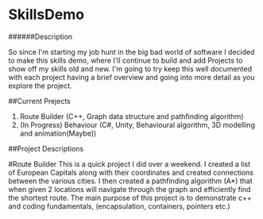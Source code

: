 # SkillsDemo

######Description

So since I'm starting my job hunt in the big bad world of software I decided to make this skills demo, 
where I'll continue to build and add Projects to show off my skills old and new. I'm going to try keep this
well documented with each project having a brief overview and going into more detail as you explore the project.

##Current Prejects
1. Route Builder (C++, Graph data structure and pathfinding algorithm)
2. (In Progress) Behaviour (C#, Unity, Behavioural algorithm, 3D modelling and animation(Maybe))


##Project Descriptions

#Route Builder
This is a quick project I did over a weekend. I created a list of European Capitals along with their coordinates and created connections between the various cities.
I then created a pathfinding algorithm (A*) that when given 2 locations will navigate through the graph and efficiently find the shortest route.
The main purpose of this project is to demonstrate c++ and coding fundamentals, (encapsulation, containers, pointers etc.)
